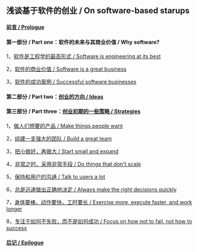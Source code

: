 ## 浅谈基于软件的创业 / On software-based starups

#### [前言 / Prologue](https://github.com/linyingkui/startup/tree/master/intro)

#### 第一部分 / Part one：软件的未来与其商业价值 / Why software?

1，[软件是工程学的最高形式 / Software is engineering at its best](https://github.com/linyingkui/startup/tree/master/one/future)

2，[软件的商业价值 / Software is a great business](https://github.com/linyingkui/startup/tree/master/one/business)

3，[软件的成功案例 / Successful software businesses](https://github.com/linyingkui/startup/tree/master/one/success)

#### 第二部分 / Part two：[创业的方向 / Ideas](https://github.com/linyingkui/startup/tree/master/two)

#### 第三部分 / Part three：[创业初期的一些策略 / Strategies](https://github.com/linyingkui/startup/tree/master/three)

1，[做人们想要的产品 / Make things people want](https://github.com/linyingkui/startup/tree/master/three/market-fit)

2，[组建一支强大的团队 / Build a great team](https://github.com/linyingkui/startup/tree/master/three/team)

3，[把小做好，再做大 / Start small and expand](https://github.com/linyingkui/startup/tree/master/three/start-small)

4，[非常之时，采用非常手段 / Do things that don't scale](https://github.com/linyingkui/startup/tree/master/three/not-scale)

5，[保持和用户的沟通 / Talk to users a lot](https://github.com/linyingkui/startup/tree/master/three/users)

6，[总是迅速做出正确地决定 / Always make the right decisions quickly](https://github.com/linyingkui/startup/tree/master/three/decisions)

7，[身体要棒，动作要快，工时要长 / Exercise more, execute faster, and work longer](https://github.com/linyingkui/startup/tree/master/three/quick)

8，[专注于如何不失败，而不是如何成功 / Focus on how not to fail, not how to success](https://github.com/linyingkui/startup/tree/master/three/not-fail)

#### [后记 / Epilogue](https://github.com/linyingkui/startup/tree/master/finale)
